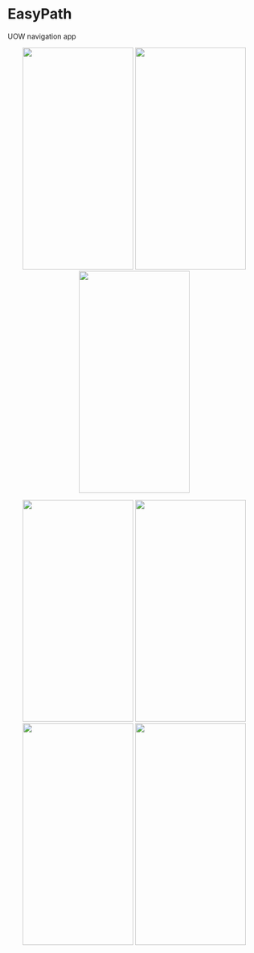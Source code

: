 # EasyPath
UOW navigation app 
<p float="left" align="center">
  <img src="https://user-images.githubusercontent.com/115124949/234748186-5e96623d-5830-48b6-b4d6-da73a71e02f9.png" width="220" height="441">
  <img src="https://user-images.githubusercontent.com/115124949/234748207-11f04bb7-9d80-4b61-b88c-8c443649a75c.png" width="220" height="441">
  <img src="https://user-images.githubusercontent.com/115124949/234748228-2e467629-b0e1-4ab8-a3d2-c3cdf80830f1.png" width="220" height="441">
</p>
<p float="left" align="center">
  <img src="https://user-images.githubusercontent.com/115124949/234748235-bd6c61fe-b5a8-49a7-b45a-855636b8bb2a.png" width="220" height="441">
  
  <img src="https://user-images.githubusercontent.com/115124949/234748246-e1f64c2b-ff65-4675-9b93-9daa6113b376.png" width="220" height="441">
  <img src="https://user-images.githubusercontent.com/115124949/234748253-7d2b47ce-1912-4866-a1be-b20a71b06f3f.png" width="220" height="441">
  <img src="https://user-images.githubusercontent.com/115124949/234748244-1c8c47a8-3524-46c8-a9f5-7d5c4d4bc8d7.png" width="220" height="441">
</p>

